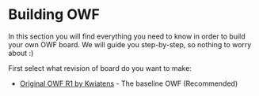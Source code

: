 # Building OWF
In this section you will find everything you need to know in order to build your own OWF board.
We will guide you step-by-step, so nothing to worry about :)

First select what revision of board do you want to make:
- [Original OWF R1 by Kwiatens](https://github.com/Kwiatens/OWF-Offgrid-Weather-Forecaster/blob/main/docs/OWF_R1_Guide/01_Overview_%26_Parts.md) - The baseline OWF (Recommended)
